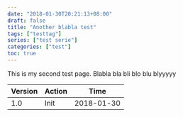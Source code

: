 ```yaml
---
date: "2018-01-30T20:21:13+08:00"
draft: false 
title: "Another blabla test"
tags: ["testtag"]
series: ["test serie"]
categories: ["test"]
toc: true
---
```


This is my second test page.
Blabla
bla
bli
blo 
blu
blyyyyy

| Version | Action                   | Time       |
| ------- | ------------------------ | ---------- |
| 1.0     | Init                     | 2018-01-30 |